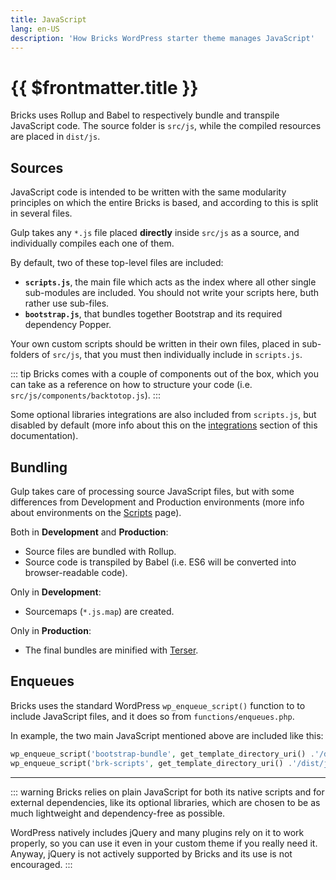 ```yaml
---
title: JavaScript
lang: en-US
description: 'How Bricks WordPress starter theme manages JavaScript'
---
```


# {{ $frontmatter.title }}

Bricks uses Rollup and Babel to respectively bundle and transpile JavaScript code. The source folder is `src/js`, while the compiled resources are placed in `dist/js`.

## Sources

JavaScript code is intended to be written with the same modularity principles on which the entire Bricks is based, and according to this is split in several files.

Gulp takes any `*.js` file placed **directly** inside `src/js` as a source, and individually compiles each one of them.

By default, two of these top-level files are included:

-   **`scripts.js`**, the main file which acts as the index where all other single sub-modules are included. You should not write your scripts here, buth rather use sub-files.
-   **`bootstrap.js`**, that bundles together Bootstrap and its required dependency Popper.

Your own custom scripts should be written in their own files, placed in sub-folders of `src/js`, that you must then individually include in `scripts.js`.

::: tip
Bricks comes with a couple of components out of the box, which you can take as a reference on how to structure your code (i.e. `src/js/components/backtotop.js`).
:::

Some optional libraries integrations are also included from `scripts.js`, but disabled by default (more info about this on the [integrations](/integrations/) section of this documentation).

## Bundling

Gulp takes care of processing source JavaScript files, but with some differences from Development and Production environments (more info about environments on the [Scripts](/theme/scripts/) page).

Both in **Development** and **Production**:

-   Source files are bundled with Rollup.
-   Source code is transpiled by Babel (i.e. ES6 will be converted into browser-readable code).

Only in **Development**:

-   Sourcemaps (`*.js.map`) are created.

Only in **Production**:

-   The final bundles are minified with [Terser](https://terser.org/).

## Enqueues

Bricks uses the standard WordPress `wp_enqueue_script()` function to to include JavaScript files, and it does so from `functions/enqueues.php`.

In example, the two main JavaScript mentioned above are included like this:

```php
wp_enqueue_script('bootstrap-bundle', get_template_directory_uri() .'/dist/js/bootstrap.min.js', false, $themeVersion, true );
wp_enqueue_script('brk-scripts', get_template_directory_uri() .'/dist/js/scripts.min.js', false, $themeVersion, true );
```

---

::: warning
Bricks relies on plain JavaScript for both its native scripts and for external dependencies, like its optional libraries, which are chosen to be as much lightweight and dependency-free as possible.

WordPress natively includes jQuery and many plugins rely on it to work properly, so you can use it even in your custom theme if you really need it. Anyway, jQuery is not actively supported by Bricks and its use is not encouraged.
:::
